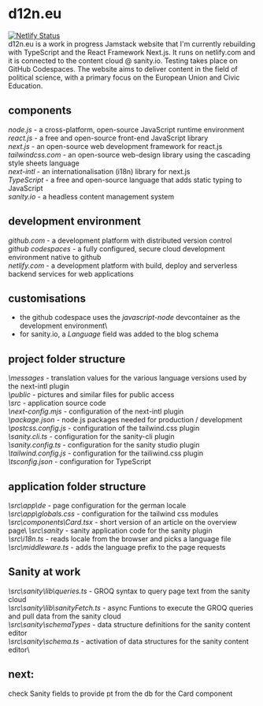 # d12n.eu
[![Netlify Status](https://api.netlify.com/api/v1/badges/1338164e-0721-4630-a175-64f6404f9016/deploy-status)](https://app.netlify.com/sites/d12n/deploys)\
d12n.eu is a work in progress Jamstack website that I'm currently rebuilding with TypeScript and the React Framework Next.js. It runs on netlify.com and it is connected to the content cloud @ sanity.io. Testing takes place on GitHub Codespaces.
The website aims to deliver content in the field of political science, with a primary focus on the European Union and Civic Education.
## components
*node.js* - a cross-platform, open-source JavaScript runtime environment\
*react.js* - a free and open-source front-end JavaScript library\
*next.js* - an open-source web development framework for react.js\
*tailwindcss.com* - an open-source web-design library using the cascading style sheets language\
*next-intl* - an internationalisation (i18n) library for next.js\
*TypeScript* - a free and open-source language that adds static typing to JavaScript\
*sanity.io* - a headless content management system
## development environment
*github.com* - a development platform with distributed version control\
*github codespaces* - a fully configured, secure cloud development environment native to github\
*netlify.com* - a development platform with build, deploy and serverless backend services for web applications
## customisations
- the github codespace uses the *javascript-node* devcontainer as the development environment\
- for sanity.io, a *Language* field was added to the blog schema
## project folder structure
*\messages* - translation values for the various language versions used by the next-intl plugin\
*\public* - pictures and similar files for public access\
*\src* - application source code\
*\next-config.mjs* - configuration of the next-intl plugin\
*\package.json* - node.js packages needed for production / development\
*\postcss.config.js* - configuration of the tailwind.css plugin\
*\sanity.cli.ts* - configuration for the sanity-cli plugin\
*\sanity.config.ts* - configuration for the sanity studio plugin\
*\tailwind.config.js* - configuration for the tailiwind.css plugin\
*\tsconfig.json* - configuration for TypeScript
## application folder structure
*\src\app\de* - page configuration for the german locale\
*\src\app\globals.css* - configuration for the tailwind css modules\
*\src\components\Card.tsx* - short version of an article on the overview page\ 
*\src\sanity* - sanity application code for the sanity plugin\
*\src\i18n.ts* - reads locale from the browser and picks a language file\
*\src\middleware.ts* - adds the language prefix to the page requests
## Sanity at work
*\src\sanity\lib\queries.ts* - GROQ syntax to query page text from the sanity cloud\
*\src\sanity\lib\sanityFetch.ts* - async Funtions to execute the GROQ queries and pull data from the sanity cloud\
*\src\sanity\schemaTypes* - data structure definitions for the sanity content editor\
*\src\sanity\schema.ts* - activation of data structures for the sanity content editor\
## next:
check Sanity fields to provide pt from the db for the Card component